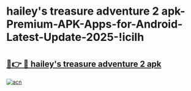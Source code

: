 # hailey's treasure adventure 2 apk-Premium-APK-Apps-for-Android-Latest-Update-2025-!icilh

# <h2><a href="https://googleone.com">🔗👉 🔴 hailey's treasure adventure 2 apk</a></h2>

[![acn](https://github.com/user-attachments/assets/0f9c940e-d8b0-45ae-aac7-cd30a18b3e1c)](https://googleone.com)

